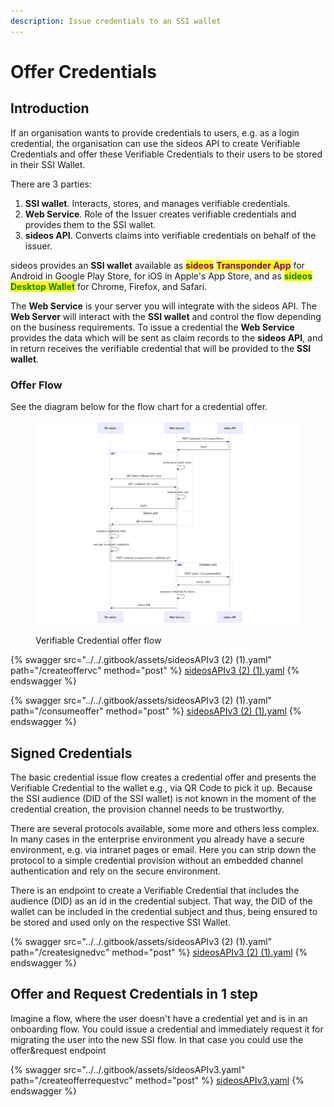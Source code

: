 ```yaml
---
description: Issue credentials to an SSI wallet
---
```


# Offer Credentials

## Introduction

If an organisation wants to provide credentials to users, e.g. as a login credential, the organisation can use the sideos API to create Verifiable Credentials and offer these Verifiable Credentials to their users to be stored in their SSI Wallet.&#x20;

There are 3 parties:&#x20;

1. **SSI wallet**. Interacts, stores, and manages verifiable credentials.
2. **Web Service**. Role of the Issuer creates verifiable credentials and provides them to the SSI wallet.
3. **sideos API**. Converts claims into verifiable credentials on behalf of the issuer.

sideos provides an **SSI wallet** available as <mark style="color:purple;">**sideos**</mark> <mark style="color:purple;">**Transponder App**</mark> for Android in Google Play Store, for iOS in Apple's App Store, and as <mark style="color:green;">**sideos Desktop Wallet**</mark> for Chrome, Firefox, and Safari.&#x20;

The **Web Service** is your server you will integrate with the sideos API. The **Web Server** will interact with the **SSI wallet** and control the flow depending on the business requirements. To issue a credential the **Web Service** provides the data which will be sent as claim records to the **sideos API**, and in return receives the verifiable credential that will be provided to the **SSI wallet**. &#x20;

### Offer Flow

See the diagram below for the flow chart for a credential offer.&#x20;

<figure><img src="../../.gitbook/assets/sideos API Offer Flow.png" alt=""><figcaption><p>Verifiable Credential offer flow</p></figcaption></figure>

{% swagger src="../../.gitbook/assets/sideosAPIv3 (2) (1).yaml" path="/createoffervc" method="post" %}
[sideosAPIv3 (2) (1).yaml](<../../.gitbook/assets/sideosAPIv3 (2) (1).yaml>)
{% endswagger %}

{% swagger src="../../.gitbook/assets/sideosAPIv3 (2) (1).yaml" path="/consumeoffer" method="post" %}
[sideosAPIv3 (2) (1).yaml](<../../.gitbook/assets/sideosAPIv3 (2) (1).yaml>)
{% endswagger %}

## Signed Credentials

The basic credential issue flow creates a credential offer and presents the Verifiable Credential to the wallet e.g., via QR Code  to pick it up. Because the SSI audience (DID of the SSI wallet) is not known in the moment of the credential creation, the provision channel needs to be trustworthy.&#x20;

There are several protocols available, some more and others less complex. In many cases in the enterprise environment you already have a secure environment, e.g. via intranet pages or email. Here you can strip down the protocol to a simple credential provision without an embedded channel authentication and rely on the secure environment.&#x20;

There is an endpoint to create a Verifiable Credential that includes the audience (DID) as an id in the credential subject. That way, the DID of the wallet can be included in the credential subject and thus, being ensured to be stored and used only on the respective SSI Wallet.&#x20;

{% swagger src="../../.gitbook/assets/sideosAPIv3 (2) (1).yaml" path="/createsignedvc" method="post" %}
[sideosAPIv3 (2) (1).yaml](<../../.gitbook/assets/sideosAPIv3 (2) (1).yaml>)
{% endswagger %}

## Offer and Request Credentials in 1 step

Imagine a flow, where the user doesn't have a credential yet and is in an onboarding flow. You could issue a credential and immediately request it for migrating the user into the new SSI flow. In that case you could use the offer\&request endpoint

{% swagger src="../../.gitbook/assets/sideosAPIv3.yaml" path="/createofferrequestvc" method="post" %}
[sideosAPIv3.yaml](../../.gitbook/assets/sideosAPIv3.yaml)
{% endswagger %}
